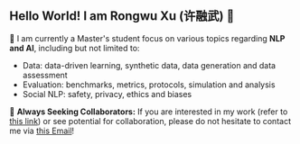 ## Hello World! I am Rongwu Xu (许融武) 👋

🤖 I am currently a Master's student focus on various topics regarding **NLP and AI**, including but not limited to:

- Data: data-driven learning, synthetic data, data generation and data assessment
- Evaluation: benchmarks, metrics, protocols, simulation and analysis
- Social NLP: safety, privacy, ethics and biases

🤗 **Always Seeking Collaborators:** If you are interested in my work (refer to [this link](https://rongwuxu.site)) or see potential for collaboration, please do not hesitate to contact me via [this Email](mailto:0xrwxu@gmail.com)!

